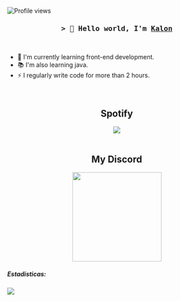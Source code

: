 

<!-- Profile Views Counter -->
![Profile views](https://gpvc.arturio.dev/oKalonm?v=3)

<!-- Intro  -->
<h3 align="center">
        <samp>&gt; 👋 Hello world, I'm
                <b><a target="_blank" href="">Kalon</a></b>
        </samp>
</h3>
<br>


- 🎒 I'm currently learning front-end development.
- 📚 I'm also learning java.
- ⚡ I regularly write code for more than 2 hours.

<br>

<!-- Footer -->
<h2 align="center">Spotify</h2>
<div align="center"><img src="https://spotify-github-profile.vercel.app/api/view?uid=7cxu1414pt4b2r7am1m2fay2q&cover_image=true&theme=novatorem"/></div>
        <br>
<h2 align="center">My Discord</h2>        
<div align="center"><img src="https://lanyard-profile-readme.vercel.app/api/582372411228291092" align="center" height="205"></div>


##### Estadisticas:
<a href="https://wakatime.com/@accomigt">
  <img src="https://github-readme-stats.vercel.app/api/wakatime?username=accomigt&show_icons=true&hide_border=true&theme=highcontrast" align="center">
</a>  



